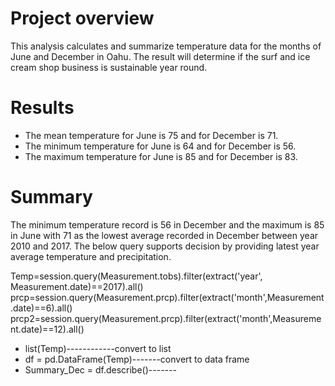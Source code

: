 # Project overview

This analysis calculates and summarize temperature data for the months of June and December in Oahu.
The result will determine if the surf and ice cream shop business is sustainable year round.

# Results

* The mean temperature for June is 75 and for December is 71.
* The minimum temperature for June is 64 and for December is 56.
* The maximum temperature for June is 85 and for December is 83.

# Summary

The minimum temperature record is 56 in December and the maximum is 85 in June with
71 as the lowest average recorded in December between year 2010 and 2017.
The below query supports decision by providing latest year average temperature 
and precipitation. 

Temp=session.query(Measurement.tobs).filter(extract('year', Measurement.date)==2017).all()
prcp=session.query(Measurement.prcp).filter(extract('month',Measurement.date)==6).all()
prcp2=session.query(Measurement.prcp).filter(extract('month',Measurement.date)==12).all()
* list(Temp)------------convert to list
* df = pd.DataFrame(Temp)-------convert to data frame
* Summary_Dec = df.describe()-------

